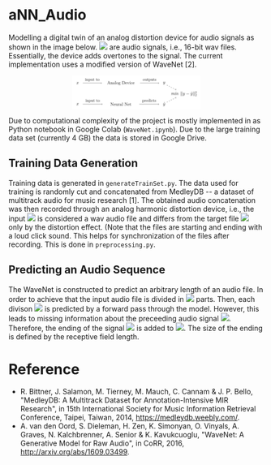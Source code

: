 # aNN_Audio

Modelling a digital twin of an analog distortion device for audio signals as shown in the image below. <img src="https://render.githubusercontent.com/render/math?math=x, y"> are audio signals, i.e., 16-bit wav files.
Essentially, the device adds overtones to the signal. The current implementation uses a modified version of WaveNet [2].

<p align="center">
  <img src="https://github.com/pbrandl/aNN_Audio/blob/master/images/concept.png?raw=true" width="50%" height="50%" alt="Conceptual Digital Twin" align="center">
</p>


Due to computational complexity of the project is mostly implemented in as Python notebook in Google Colab (`WaveNet.ipynb`). Due to the large training data set (currently 4 GB) the data is stored in Google Drive. 

## Training Data Generation

Training data is generated in `generateTrainSet.py`. The data used for training is randomly cut and concatenated from MedleyDB -- a dataset of multitrack audio for music research [1]. The obtained audio concatenation was then recorded through an analog harmonic distortion device, i.e., the input <img src="https://render.githubusercontent.com/render/math?math=x"> is considered a wav audio file and differs from the target file <img src="https://render.githubusercontent.com/render/math?math=y"> only by the distortion effect. (Note that the files are starting and ending with a loud click sound.
This helps for synchronization of the files after recording. This is done in `preprocessing.py`.


## Predicting an Audio Sequence

The WaveNet is constructed to predict an arbitrary length of an audio file. In order to achieve that the input audio file is divided in <img src="https://render.githubusercontent.com/render/math?math=n"> parts. Then, each divison <img src="https://render.githubusercontent.com/render/math?math=x_i \in [x_0, ... x_n]"> is predicted by a forward pass through the model. However, this leads to missing information about the preceeding audio signal <img src="https://render.githubusercontent.com/render/math?math=x_{i-1}">. Therefore, the ending of the signal <img src="https://render.githubusercontent.com/render/math?math=x_{i-1}"> is added to <img src="https://render.githubusercontent.com/render/math?math=x_{i}">. The size of the ending is defined by the receptive field length.

# Reference
- R. Bittner, J. Salamon, M. Tierney, M. Mauch, C. Cannam & J. P. Bello, "MedleyDB: A Multitrack Dataset for Annotation-Intensive MIR Research", in 15th International Society for Music Information Retrieval Conference, Taipei, Taiwan, 2014, https://medleydb.weebly.com/.
- A. van den Oord, S. Dieleman, H. Zen, K. Simonyan, O. Vinyals, A. Graves, N. Kalchbrenner, A. Senior & K. Kavukcuoglu, "WaveNet: A Generative Model for Raw Audio", in CoRR, 2016, http://arxiv.org/abs/1609.03499.
